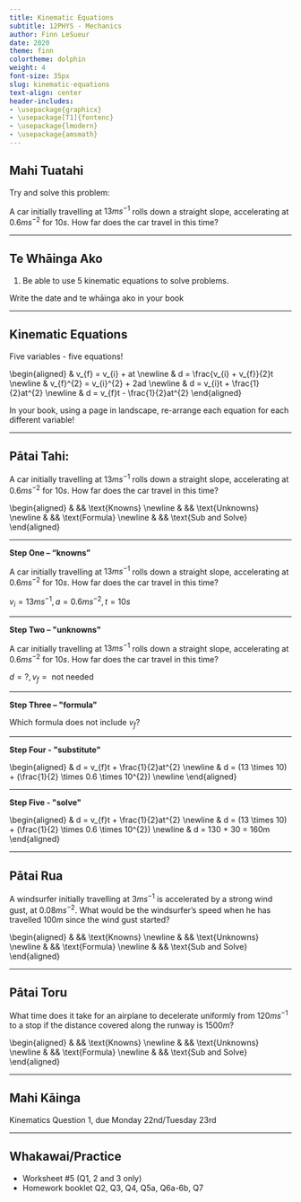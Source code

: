 ```yaml
---
title: Kinematic Equations
subtitle: 12PHYS - Mechanics
author: Finn LeSueur
date: 2020
theme: finn
colortheme: dolphin
weight: 4
font-size: 35px
slug: kinematic-equations
text-align: center
header-includes:
- \usepackage{graphicx}
- \usepackage[T1]{fontenc}
- \usepackage{lmodern}
- \usepackage{amsmath}
---
```


## Mahi Tuatahi

Try and solve this problem:

A car initially travelling at $13ms^{-1}$ rolls down a straight slope, accelerating at $0.6 ms^{-2}$ for $10 s$. How far does the car travel in this time?

---

## Te Whāinga Ako

1. Be able to use 5 kinematic equations to solve problems.

<p class="instruction">Write the date and te whāinga ako in your book</p>

---

## Kinematic Equations

Five variables - five equations!

\begin{aligned}
    & v_{f} = v_{i} + at \newline
    & d = \frac{v_{i} + v_{f}}{2}t \newline
    & v_{f}^{2} = v_{i}^{2} + 2ad \newline
    & d = v_{i}t + \frac{1}{2}at^{2} \newline
    & d = v_{f}t - \frac{1}{2}at^{2}
\end{aligned}

<p class="instruction">In your book, using a page in landscape, re-arrange each equation for each different variable!</p>

---

## Pātai Tahi:

A car initially travelling at $13ms^{-1}$ rolls down a straight slope, accelerating at $0.6 ms^{-2}$ for $10 s$. How far does the car travel in this time?

\begin{aligned}
    &  && \text{Knowns}  \newline
    &  && \text{Unknowns} \newline
    &  && \text{Formula} \newline
    &  && \text{Sub and Solve} 
\end{aligned}

---

__Step One – “knowns”__

A car initially travelling at $13ms^{-1}$ rolls down a straight slope, accelerating at $0.6 ms^{-2}$ for $10 s$. How far does the car travel in this time?

$v_{i} = 13ms^{-1}, a=0.6ms^{-2}, t=10s$

---

__Step Two – "unknowns"__

A car initially travelling at $13ms^{-1}$ rolls down a straight slope, accelerating at $0.6 ms^{-2}$ for $10 s$. How far does the car travel in this time?

$d = ?, v_{f} = \text{ not needed}$

---

__Step Three – "formula"__

Which formula does not include $v_{f}$?

---

__Step Four - "substitute"__

\begin{aligned}
    & d = v_{f}t + \frac{1}{2}at^{2} \newline
    & d = (13 \times 10) + (\frac{1}{2} \times 0.6 \times 10^{2}) \newline
\end{aligned}

---

__Step Five - "solve"__

\begin{aligned}
    & d = v_{f}t + \frac{1}{2}at^{2} \newline
    & d = (13 \times 10) + (\frac{1}{2} \times 0.6 \times 10^{2}) \newline
    & d = 130 + 30 = 160m
\end{aligned}

---

## Pātai Rua

A windsurfer initially travelling at $3 ms^{-1}$ is accelerated by a strong wind gust, at $0.08 ms^{-2}$. What would be the windsurfer’s speed when he has travelled $100 m$ since the wind gust started?

\begin{aligned}
    &  && \text{Knowns}  \newline
    &  && \text{Unknowns} \newline
    &  && \text{Formula} \newline
    &  && \text{Sub and Solve} 
\end{aligned}

---

## Pātai Toru

What time does it take for an airplane to decelerate uniformly from $120 ms^{-1}$ to a stop if the distance covered along the runway is $1500 m$?

\begin{aligned}
    &  && \text{Knowns}  \newline
    &  && \text{Unknowns} \newline
    &  && \text{Formula} \newline
    &  && \text{Sub and Solve} 
\end{aligned}

---

## Mahi Kāinga

Kinematics Question 1, due Monday 22nd/Tuesday 23rd

---

## Whakawai/Practice

- Worksheet #5 (Q1, 2 and 3 only)
- Homework booklet Q2, Q3, Q4, Q5a, Q6a-6b, Q7

